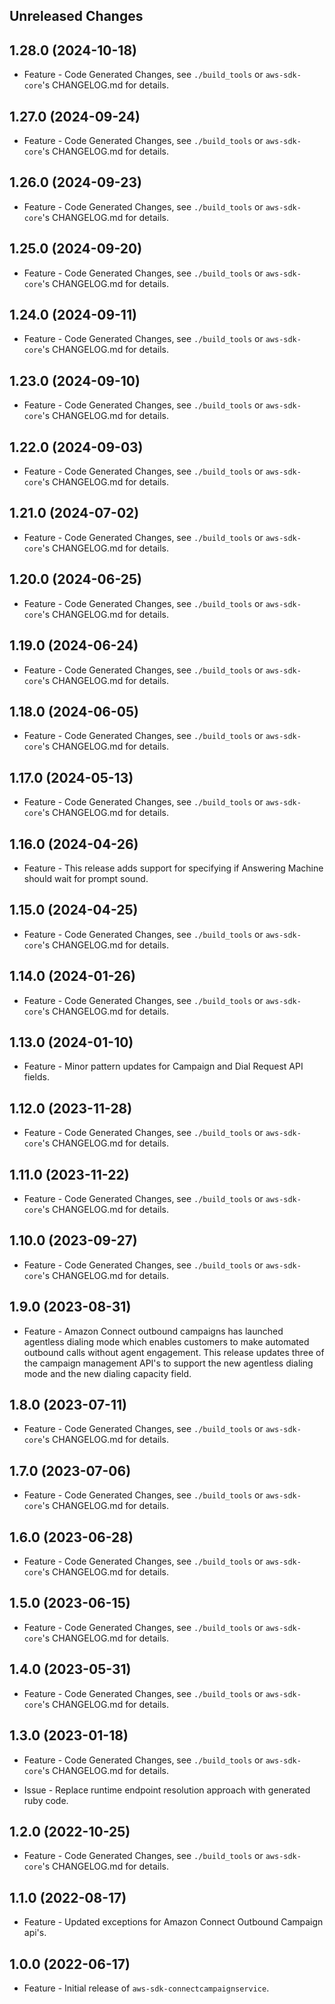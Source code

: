 Unreleased Changes
------------------

1.28.0 (2024-10-18)
------------------

* Feature - Code Generated Changes, see `./build_tools` or `aws-sdk-core`'s CHANGELOG.md for details.

1.27.0 (2024-09-24)
------------------

* Feature - Code Generated Changes, see `./build_tools` or `aws-sdk-core`'s CHANGELOG.md for details.

1.26.0 (2024-09-23)
------------------

* Feature - Code Generated Changes, see `./build_tools` or `aws-sdk-core`'s CHANGELOG.md for details.

1.25.0 (2024-09-20)
------------------

* Feature - Code Generated Changes, see `./build_tools` or `aws-sdk-core`'s CHANGELOG.md for details.

1.24.0 (2024-09-11)
------------------

* Feature - Code Generated Changes, see `./build_tools` or `aws-sdk-core`'s CHANGELOG.md for details.

1.23.0 (2024-09-10)
------------------

* Feature - Code Generated Changes, see `./build_tools` or `aws-sdk-core`'s CHANGELOG.md for details.

1.22.0 (2024-09-03)
------------------

* Feature - Code Generated Changes, see `./build_tools` or `aws-sdk-core`'s CHANGELOG.md for details.

1.21.0 (2024-07-02)
------------------

* Feature - Code Generated Changes, see `./build_tools` or `aws-sdk-core`'s CHANGELOG.md for details.

1.20.0 (2024-06-25)
------------------

* Feature - Code Generated Changes, see `./build_tools` or `aws-sdk-core`'s CHANGELOG.md for details.

1.19.0 (2024-06-24)
------------------

* Feature - Code Generated Changes, see `./build_tools` or `aws-sdk-core`'s CHANGELOG.md for details.

1.18.0 (2024-06-05)
------------------

* Feature - Code Generated Changes, see `./build_tools` or `aws-sdk-core`'s CHANGELOG.md for details.

1.17.0 (2024-05-13)
------------------

* Feature - Code Generated Changes, see `./build_tools` or `aws-sdk-core`'s CHANGELOG.md for details.

1.16.0 (2024-04-26)
------------------

* Feature - This release adds support for specifying if Answering Machine should wait for prompt sound.

1.15.0 (2024-04-25)
------------------

* Feature - Code Generated Changes, see `./build_tools` or `aws-sdk-core`'s CHANGELOG.md for details.

1.14.0 (2024-01-26)
------------------

* Feature - Code Generated Changes, see `./build_tools` or `aws-sdk-core`'s CHANGELOG.md for details.

1.13.0 (2024-01-10)
------------------

* Feature - Minor pattern updates for Campaign and Dial Request API fields.

1.12.0 (2023-11-28)
------------------

* Feature - Code Generated Changes, see `./build_tools` or `aws-sdk-core`'s CHANGELOG.md for details.

1.11.0 (2023-11-22)
------------------

* Feature - Code Generated Changes, see `./build_tools` or `aws-sdk-core`'s CHANGELOG.md for details.

1.10.0 (2023-09-27)
------------------

* Feature - Code Generated Changes, see `./build_tools` or `aws-sdk-core`'s CHANGELOG.md for details.

1.9.0 (2023-08-31)
------------------

* Feature - Amazon Connect outbound campaigns has launched agentless dialing mode which enables customers to make automated outbound calls without agent engagement. This release updates three of the campaign management API's to support the new agentless dialing mode and the new dialing capacity field.

1.8.0 (2023-07-11)
------------------

* Feature - Code Generated Changes, see `./build_tools` or `aws-sdk-core`'s CHANGELOG.md for details.

1.7.0 (2023-07-06)
------------------

* Feature - Code Generated Changes, see `./build_tools` or `aws-sdk-core`'s CHANGELOG.md for details.

1.6.0 (2023-06-28)
------------------

* Feature - Code Generated Changes, see `./build_tools` or `aws-sdk-core`'s CHANGELOG.md for details.

1.5.0 (2023-06-15)
------------------

* Feature - Code Generated Changes, see `./build_tools` or `aws-sdk-core`'s CHANGELOG.md for details.

1.4.0 (2023-05-31)
------------------

* Feature - Code Generated Changes, see `./build_tools` or `aws-sdk-core`'s CHANGELOG.md for details.

1.3.0 (2023-01-18)
------------------

* Feature - Code Generated Changes, see `./build_tools` or `aws-sdk-core`'s CHANGELOG.md for details.

* Issue - Replace runtime endpoint resolution approach with generated ruby code.

1.2.0 (2022-10-25)
------------------

* Feature - Code Generated Changes, see `./build_tools` or `aws-sdk-core`'s CHANGELOG.md for details.

1.1.0 (2022-08-17)
------------------

* Feature - Updated exceptions for Amazon Connect Outbound Campaign api's.

1.0.0 (2022-06-17)
------------------

* Feature - Initial release of `aws-sdk-connectcampaignservice`.

